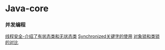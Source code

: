 # Java-core
### 并发编程
[线程安全-介绍了有状态类和无状态类](src/main/java/com/core/concurrency/ThreadSafety.java)
[Synchronized关键字的使用](src/main/java/com/core/concurrency/SynchronizedKeyword.java)
[对象锁和类锁的对比](src/main/java/com/core/concurrency/ObjectAndClassLevelLock.java)